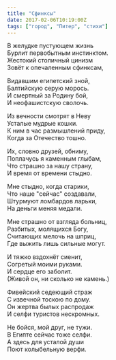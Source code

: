 ```yaml
---
title: "Сфинксы"
date: 2017-02-06T10:19:00Z
tags: ["город", "Питер", "стихи"]
---
```


В желудке пустующем жизнь   
Бурлит первобытным инстинктом.   
Жестокий столичный цинизм   
Зовёт к опечаленным сфинксам, 

Видавшим египетский зной,   
Балтийскую серую морось.   
И смертный за Родину бой,   
И неофашистскую сволочь. 

Из вечности смотрят в Неву   
Усталые мудрые кошки.   
К ним в час размышлений приду,   
Когда за Отечество тошно. 

Их, словно друзей, обниму,   
Поплачусь я каменным глыбам,   
Что страшно за нашу страну,   
И время от времени стыдно. 

Мне стыдно, когда старики,   
Что наше "сейчас" создавали,   
Штурмуют ломбардов ларьки,   
На деньги меняя медали. 

Мне страшно от взгляда больниц,   
Разбитых, молящихся Богу,   
Считающих мелочь на шприц,   
Где выжить лишь сильные могут. 

И тяжко вздохнёт сиенит,   
Согретый моими руками.   
И сердце его заболит.   
(Живой он, ни сколько не камень.) 

Фивейский седеющий страж   
С извечной тоскою по дому.   
Он жертва былых распродаж   
И селфи туристов нескромных. 

Не бойся, мой друг, не тужи.   
В Египте сейчас тоже селфи.   
А здесь для усталой души   
Поют колыбельную верфи.   
